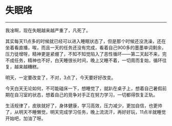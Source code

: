 # 失眠咯

---

我凎啊，现在失眠越来越严重了，凡死了。

其实每天11点多的时候就已经可以进入睡眠状态了，但是那个时候还没洗澡，还在坐着看直播，唉，而且一天的任务还没有完成，看着自己900多的墨墨单词剩余，压力徒增呀，精神更是紧绷了，不知不知觉陷入了恶性循环——第二天起不来，完不成任务，精神也不好，白天睡很长时间，晚上又睡不着，一切周而复始，循环往复，越来越糟糕。

明天，一定要改变了，不对，3点了，今天要好好改变。

今天白天无论如何，不可能碰床一下，想睡觉了，就趴在桌子上，想着自己暑假前期在自习室的状态，想着自己的竞争对手正在努力学习，一切都得恢复正轨。

生活规律了，皮肤就好了，身体健康，学习高效，压力减少，更加自信，也更帅了，从明天不睡懒觉，明天完成学习任务，晚上流流汗，再好好玩，11点半就睡觉开始吧，加油了呀。

